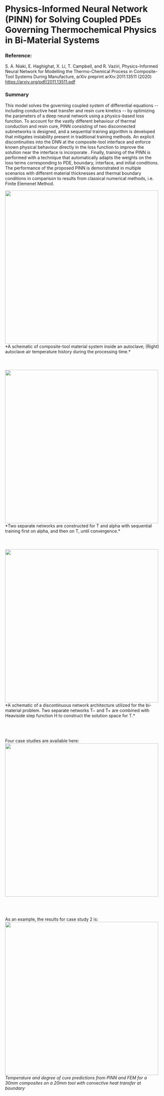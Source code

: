 # Physics-Informed Neural Network (PINN) for Solving Coupled PDEs Governing Thermochemical Physics in Bi-Material Systems
### Reference:
S. A. Niaki, E. Haghighat, X. Li, T. Campbell, and R. Vaziri, Physics-Informed Neural Network for Modelling the Thermo-Chemical Process in Composite-Tool Systems During Manufacture, arXiv preprint arXiv:2011.13511 (2020) https://arxiv.org/pdf/2011.13511.pdf

### Summary
This model solves the governing coupled system of differential equations -- including conductive heat transfer and resin cure kinetics -- by optimizing the parameters of a deep neural network using a physics-based loss function. To account for the vastly different behaviour of thermal conduction and resin cure,  PINN consisting of two disconnected subnetworks is designed, and a sequential training algorithm is developed that mitigates instability present in traditional training methods. An explicit discontinuities into the DNN at the composite-tool interface and enforce known physical behaviour directly in the loss function to improve the solution near the interface is incorporate . Finally, training of the PINN is performed with a technique that automatically adapts the weights on the loss terms corresponding to PDE, boundary, interface, and initial conditions. The performance of the proposed PINN is demonstrated in multiple scenarios with different material thicknesses and thermal boundary conditions in comparison to results from classical numerical methods, i.e. Finite Elemenet Method.

<img  align="center" src="https://github.com/saniaki/Sequential_PINN/blob/main/README_Images/Figure_01.png" width="500"/>
*A schematic of composite-tool material system inside an autoclave; (Right) autoclave air temperature history during the processing time.*
<br>
<br>
<br>
<br>

<img  align="center" src="https://github.com/saniaki/Sequential_PINN/blob/main/README_Images/Figure_02.png" width="500"/>
*Two separate networks are constructed for T and alpha with sequential training first on alpha, and then on T, until convergence.*
<br>
<br>
<br>
<br>

<img  align="center" src="https://github.com/saniaki/Sequential_PINN/blob/main/README_Images/Figure_04.png" width="500"/>
*A schematic of a discontinuous network architecture utilized for the bi-material problem. Two separate networks T− and T+ are combined with Heaviside step function H to construct the solution space for T.*
<br>
<br>
<br>
<br>

Four case studies are available here:
<img  align="center" src="https://github.com/saniaki/Sequential_PINN/blob/main/README_Images/Case_Studies.png" width="500"/>
<br>
<br>
<br>
<br>

As an example, the results for case study 2 is:
<img  align="center" src="https://github.com/saniaki/Sequential_PINN/blob/main/README_Images/Figure_05.png" width="500"/>
*Temperature and degree of cure predictions from PINN and FEM for a 30mm composites on a 20mm tool with convective heat transfer at boundary*
<br>
<br>
<br>
<br>






